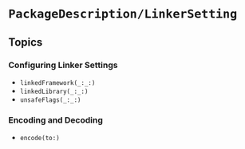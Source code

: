 # ``PackageDescription/LinkerSetting``

## Topics

### Configuring Linker Settings

- ``linkedFramework(_:_:)``
- ``linkedLibrary(_:_:)``
- ``unsafeFlags(_:_:)``

### Encoding and Decoding

- ``encode(to:)``
